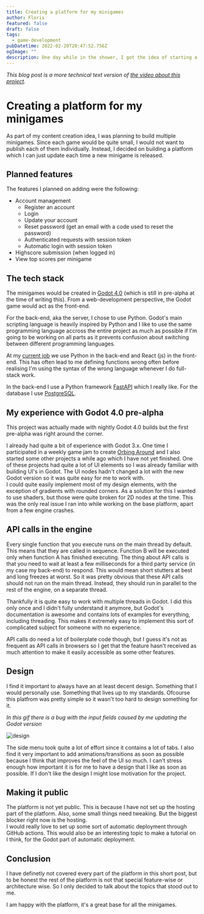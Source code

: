 ```yaml
---
title: Creating a platform for my minigames
author: Floris
featured: false
draft: false
tags:
  - game-development
pubDatetime: 2022-02-20T20:47:52.756Z
ogImage: ""
description: One day while in the shower, I got the idea of starting a project that would combine multiple hobbies of mine into one. Part of it was about creating minigames.
---
```


_This blog post is a more technical text version of [the video about this project](https://www.youtube.com/watch?v=YH4vsr9XJ8s&)._

# Creating a platform for my minigames

As part of my content creation idea, I was planning to build multiple minigames. Since each game would be quite small, I would not want to publish each of them individually. Instead, I decided on building a platform which I can just update each time a new minigame is released.

## Planned features

The features I planned on adding were the following:

- Account management
  - Register an account
  - Login
  - Update your account
  - Reset password (get an email with a code used to reset the password)
  - Authenticated requests with session token
  - Automatic login with session token
- Highscore submission (when logged in)
- View top scores per minigame

## The tech stack

The minigames would be created in [Godot 4.0](https://godotengine.org/) (which is still in pre-alpha at the time of writing this). From a web-development perspective, the Godot game would act as the front-end.

For the back-end, aka the server, I chose to use Python. Godot's main scripting language is heavily inspired by Python and I like to use the same programming language accross the entire project as much as possible if I'm going to be working on all parts as it prevents confusion about switching between different programming languages.

At my [current job](https://brainial.com/) we use Python in the back-end and React (js) in the front-end. This has often lead to me defining functions wrong often before realising I'm using the syntax of the wrong language whenever I do full-stack work.

In the back-end I use a Python framework [FastAPI](https://fastapi.tiangolo.com/) which I really like. For the database I use [PostgreSQL](https://www.postgresql.org/).

## My experience with Godot 4.0 pre-alpha

This project was actually made with nightly Godot 4.0 builds but the first pre-alpha was right around the corner.

I already had quite a bit of experience with Godot 3.x. One time I participated in a weekly game jam to create [Orbing Around](https://kadeflo.itch.io/orbing-around) and I also started some other projects a while ago which I have not yet finished. One of these projects had quite a lot of UI elements so I was already familiar with building UI's in Godot. The UI nodes hadn't changed a lot with the new Godot version so it was quite easy for me to work with.  
I could quite easily implement most of my design elements, with the exception of gradients with rounded corners. As a solution for this I wanted to use shaders, but those were quite broken for 2D nodes at the time. This was the only real issue I ran into while working on the base platform, apart from a few engine crashes.

## API calls in the engine

Every single function that you execute runs on the main thread by default. This means that they are called in sequence. Function B will be executed only when function A has finished executing. The thing about API calls is that you need to wait at least a few milliseconds for a third party service (in my case my back-end) to respond. This would mean short stutters at best and long freezes at worst. So it was pretty obvious that these API calls should not run on the main thread. Instead, they should run in parallel to the rest of the engine, on a separate thread.

Thankfully it is quite easy to work with multiple threads in Godot. I did this only once and I didn't fully understand it anymore, but Godot's documentation is awesome and contains lots of examples for everything, including threading. This makes it extremely easy to implement this sort of complicated subject for someone with no experience.

API calls do need a lot of boilerplate code though, but I guess it's not as frequent as API calls in browsers so I get that the feature hasn't received as much attention to make it easily accessible as some other features.

## Design

I find it important to always have an at least decent design. Something that I would personally use. Something that lives up to my standards. Ofcourse this platfrom was pretty simple so it wasn't too hard to design something for it.

_In this gif there is a bug with the input fields caused by me updating the Godot version_

![design](https://i.postimg.cc/3N9DkJx9/godot-e-JS9k-Hhw-Nh.gif)

The side menu took quite a lot of effort since it contains a lot of tabs. I also find it very important to add animations/transitions as soon as possible because I think that improves the feel of the UI so much. I can't stress enough how important it is for me to have a design that I like as soon as possible. If I don't like the design I might lose motivation for the project.

## Making it public

The platform is not yet public. This is because I have not set up the hosting part of the platform. Also, some small things need tweaking. But the biggest blocker right now is the hosting.  
I would really love to set up some sort of automatic deployment through GitHub actions. This would also be an interesting topic to make a tutorial on I think, for the Godot part of automatic deployment.

## Conclusion

I have definetly not covered every part of the platform in this short post, but to be honest the rest of the platform is not that special feature-wise or architecture wise. So I only decided to talk about the topics that stood out to me.

I am happy with the platform, it's a great base for all the minigames.
